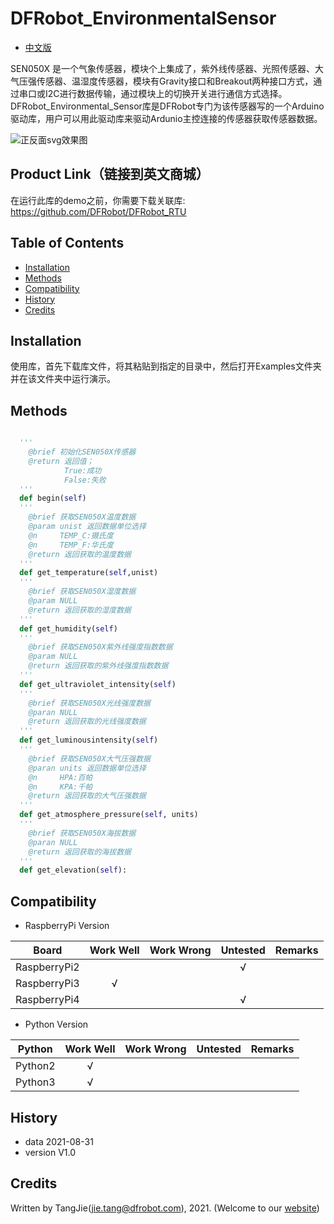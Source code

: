 DFRobot_EnvironmentalSensor
===========================

* [中文版](./README_CN.md)

SEN050X 是一个气象传感器，模块个上集成了，紫外线传感器、光照传感器、大气压强传感器、温湿度传感器，模块有Gravity接口和Breakout两种接口方式，通过串口或I2C进行数据传输，通过模块上的切换开关进行通信方式选择。
DFRobot_Environmental_Sensor库是DFRobot专门为该传感器写的一个Arduino驱动库，用户可以用此驱动库来驱动Ardunio主控连接的传感器获取传感器数据。

![正反面svg效果图](https://www.dfrobot.co)

## Product Link（链接到英文商城）
  在运行此库的demo之前，你需要下载关联库: https://github.com/DFRobot/DFRobot_RTU
  
## Table of Contents

* [Installation](#installation)
* [Methods](#methods)
* [Compatibility](#compatibility)
* [History](#history)
* [Credits](#credits)


## Installation

使用库，首先下载库文件，将其粘贴到指定的目录中，然后打开Examples文件夹并在该文件夹中运行演示。

## Methods

```python

  '''
    @brief 初始化SEN050X传感器
    @return 返回值；
            True:成功
            False:失败
  '''
  def begin(self)
  '''
    @brief 获取SEN050X温度数据
    @param unist 返回数据单位选择
    @n     TEMP_C:摄氏度
    @n     TEMP_F:华氏度
    @return 返回获取的温度数据
  '''
  def get_temperature(self,unist)
  '''
    @brief 获取SEN050X湿度数据
    @param NULL
    @return 返回获取的湿度数据
  '''
  def get_humidity(self)
  '''
    @brief 获取SEN050X紫外线强度指数数据
    @param NULL
    @return 返回获取的紫外线强度指数数据
  '''
  def get_ultraviolet_intensity(self)
  '''
    @brief 获取SEN050X光线强度数据
    @paran NULL 
    @return 返回获取的光线强度数据
  '''
  def get_luminousintensity(self)
  '''
    @brief 获取SEN050X大气压强数据
    @paran units 返回数据单位选择
    @n     HPA:百帕
    @n     KPA:千帕
    @return 返回获取的大气压强数据
  '''
  def get_atmosphere_pressure(self, units)
  '''
    @brief 获取SEN050X海拔数据
    @paran NULL
    @return 返回获取的海拔数据
  '''
  def get_elevation(self):
```

## Compatibility

* RaspberryPi Version

| Board        | Work Well | Work Wrong | Untested | Remarks |
| ------------ | :-------: | :--------: | :------: | ------- |
| RaspberryPi2 |           |            |    √     |         |
| RaspberryPi3 |     √     |            |          |         |
| RaspberryPi4 |           |            |     √    |         |

* Python Version

| Python  | Work Well | Work Wrong | Untested | Remarks |
| ------- | :-------: | :--------: | :------: | ------- |
| Python2 |     √     |            |          |         |
| Python3 |     √     |            |          |         |


## History

- data 2021-08-31
- version V1.0


## Credits

Written by TangJie(jie.tang@dfrobot.com), 2021. (Welcome to our [website](https://www.dfrobot.com/))